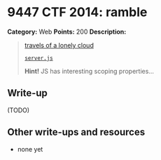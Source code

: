 # 9447 CTF 2014: ramble

**Category:** Web
**Points:** 200
**Description:**

> [travels of a lonely cloud](http://ramble.9447.plumbing:8888/)
>
> [`server.js`](server.js)
>
> **Hint!** JS has interesting scoping properties…

## Write-up

(TODO)

## Other write-ups and resources

* none yet
